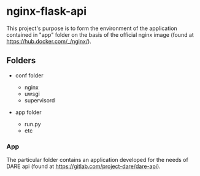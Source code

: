 # nginx-flask-api

This project's purpose is to form the environment of the application contained in "app" folder on the basis of the official nginx image (found at https://hub.docker.com/_/nginx/).

## Folders

* conf folder
    * nginx 
    * uwsgi 
    * supervisord 
    
* app folder
    * run.py
    * etc

### App

The particular folder contains an application developed for the needs of DARE api (found at https://gitlab.com/project-dare/dare-api).

